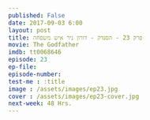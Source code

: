 ```yaml
---
published: False
date: 2017-09-03 6:00
layout: post
title: פרק 23 - הסנדק - דורון ניר איש משפחה
movie: The Godfather
imdb: tt0068646
episode: 23
ep-file: 
episode-number: 
test-me : :title
image : /assets/images/ep23.jpg
cover : /assets/images/ep23-cover.jpg
next-week: 48 Hrs.
---
```

